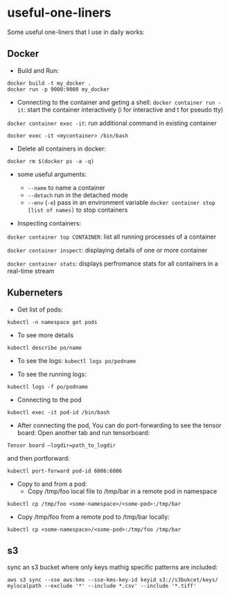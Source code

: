 # useful-one-liners

Some useful one-liners that I use in daily works:
## Docker
- Build and Run:
```
docker build -t my_docker .
docker run -p 9000:9000 my_docker
```
- Connecting to the container and geting a shell:
`docker container run -it`: start the container interactively (i for interactive and t for pseudo tty)

`docker container exec -it`: run additional command in existing container

`docker exec -it <mycontainer> /bin/bash`

- Delete all containers in docker:

`docker rm $(docker ps -a -q)`

- some useful arguments:
    - `--name` to name a container
    - `--detach` run in the detached mode
    - `--env` (`-e`) pass in an environment variable
`docker container stop [list of names]` to stop containers

- Inspecting containers:

`docker container top CONTAINER`: list all running processes of a container

`docker container inspect`: displaying details of one  or more container

`docker container stats`: displays perfromance stats for all containers in a real-time stream

## Kuberneters
- Get list of pods:

`kubectl -n namespace get pods`
- To see more details

`kubectl describe po/name`

- To see the logs:
`kubectl logs po/podname`

- To see the running logs:

`kubectl logs -f po/podname`

- Connecting to the pod

`kubectl exec -it pod-id /bin/bash`

- After connecting the pod, You can do port-forwarding to see the tensor board:
Open another tab and run tensorboard:

`Tensor board —logdir=path_to_logdir`

and then portforward:

`kubectl port-forward pod-id 6006:6006`

- Copy to and from a pod:
    - Copy /tmp/foo local file to /tmp/bar in a remote pod in namespace

`kubectl cp /tmp/foo <some-namespace>/<some-pod>:/tmp/bar`

- Copy /tmp/foo from a remote pod to /tmp/bar locally:

`kubectl cp <some-namespace>/<some-pod>:/tmp/foo /tmp/bar`

## s3
sync  an s3 bucket where only keys mathig specific patterns are included:
```
aws s3 sync --sse aws:kms --sse-kms-key-id keyid s3://s3bukcet/keys/ mylocalpath --exclude '*' --include *.csv' --include '*.tiff'
```
